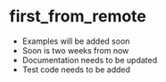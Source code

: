 # first_from_remote

* Examples will be added soon
* Soon is two weeks from now
* Documentation needs to be updated
* Test code needs to be added
